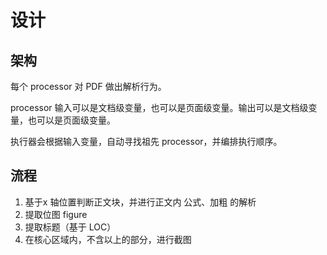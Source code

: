 # 设计

## 架构

每个 processor 对 PDF 做出解析行为。

processor 输入可以是文档级变量，也可以是页面级变量。输出可以是文档级变量，也可以是页面级变量。

执行器会根据输入变量，自动寻找祖先 processor，并编排执行顺序。

## 流程

1. 基于x 轴位置判断正文块，并进行正文内 公式、加粗 的解析
2. 提取位图 figure
3. 提取标题（基于 LOC）
4. 在核心区域内，不含以上的部分，进行截图
